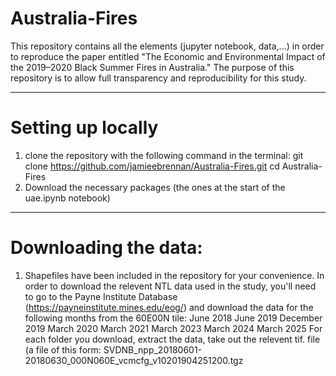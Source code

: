 # Australia-Fires
This repository contains all the elements (jupyter notebook, data,...) in order to reproduce the paper entitled "The Economic and Environmental Impact of the 2019–2020 Black Summer Fires in Australia." The purpose of this repository is to allow full transparency and reproducibility for this study. 

---

# Setting up locally  
1) clone the repository with the following command in the terminal:
    git clone https://github.com/jamieebrennan/Australia-Fires.git
   cd Australia-Fires
2) Download the necessary packages (the ones at the start of the uae.ipynb notebook)

---

# Downloading the data:
1. Shapefiles have been included in the repository for your convenience. In order to download the relevent NTL data used in the study, you'll need to go to the Payne Institute Database (https://payneinstitute.mines.edu/eog/) and download the data for the following months from the 60E00N tile:
      June 2018
      June 2019
      December 2019
      March 2020
      March 2021
      March 2023
      March 2024
      March 2025
  For each folder you download, extract the data, take out the relevent tif. file (a file of this form: SVDNB_npp_20180601-20180630_000N060E_vcmcfg_v10201904251200.tgz
